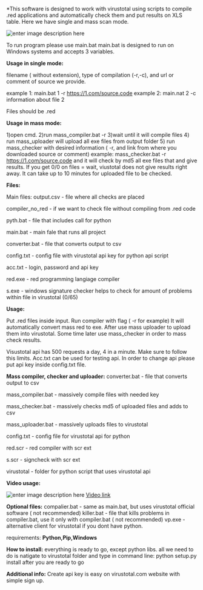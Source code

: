 *This software is designed to work with virustotal using scripts to compile .red applications and automatically check them and put 
results on XLS table. Here we have single and mass scan mode.

![enter image description here](http://i.piccy.info/i9/72d101d0788445d6aa52635c8b63f7bd/1525650324/54752/1242293/vt.jpg)

To run program please use main.bat
main.bat is designed to run on Windows systems and accepts 3 variables.

**Usage in single mode:**

filename ( without extension), type of compilation (-r,-c), and url or comment of source we provide.

example 1: main.bat 1 -r https://1.com/source.code
example 2: main.nat 2 -c information about file 2

Files should be .red

**Usage in mass mode:**

1)open cmd.
2)run mass_compiler.bat -r
3)wait until it will compile files
4) run mass_uploader will upload all exe files from output folder
5) run mass_checker with desired information ( -r, and link from where you downloaded source or comment)
example: mass_checker.bat -r https://1.com/source.code
and it will check by md5 all exe files that and give results.
If you get 0/0 on files = wait, viustotal does not give results right away. It can take up to 10 minutes for uploaded file to be checked.

**Files:**

Main files:
output.csv - file where all checks are placed

compiler_no_red - if we want to check file without compiling from .red code

pyth.bat - file that includes call for python

main.bat - main fale that runs all project

converter.bat - file that converts output to csv

config.txt - config file with virustotal api key for python api script

acc.txt - login, password and api key

red.exe - red programming langiage compiler

s.exe - windows signature checker helps to check for amount of problems within file in virustotal (0/65)

**Usage:**

Put .red files inside input.
Run compiler with flag ( -r for example)
It will automatically convert mass red to exe.
After use mass uploader to upload them into virustotal.
Some time later use mass_checker in order to mass check results.

Visustotal api has 500 requests a day, 4 in a minute. Make sure to follow this limits.
Acc.txt can be used for testing api. In order to change api please put api key inside config.txt file.

**Mass compiler, checker and uploader:**
converter.bat - file that converts output to csv

mass_compiler.bat - massively compile files with needed key

mass_checker.bat - massively checks md5 of uploaded files and adds to csv

mass_uploader.bat - massively uploads files to virustotal 

config.txt - config file for virustotal api for python

red.scr - red compiler with scr ext

s.scr - signcheck with scr ext

virustotal - folder for python script that uses virustotal api

**Video usage:**

![enter image description here](http://i.piccy.info/i9/76c8d2f357185bc4d391913f3e3fd290/1525650631/89261/1242293/video_1200.jpg)
[Video link](https://streamable.com/chngt)

**Optional files:**
compalier.bat - same as main.bat, but uses virustotal official software ( not recommended)
killer.bat - file that kills problems in compiler.bat, use it only with compiler.bat ( not recommended)
vp.exe - alternative client for virustotal if you dont have python.


requirements:
**Python,Pip,Windows**

**How to install:**
everything is ready to go, except python libs.
all we need to do is natigate to virustotal folder and type in command line:
python setup.py install
after you are ready to go

**Additional info:**
Create api key is easy on virustotal.com website with simple sign up.

